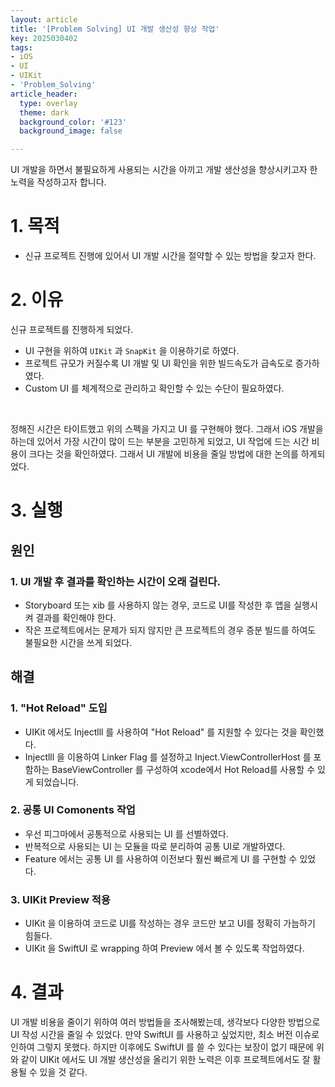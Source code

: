 ```yaml
---
layout: article
title: '[Problem Solving] UI 개발 생산성 향상 작업'
key: 2025030402
tags:
- iOS
- UI
- UIKit
- 'Problem_Solving'
article_header:
  type: overlay
  theme: dark
  background_color: '#123'
  background_image: false

---
```


UI 개발을 하면서 불필요하게 사용되는 시간을 아끼고 개발 생산성을 향상시키고자 한 노력을 작성하고자 합니다. 

<!--more-->

# 1. 목적
- 신규 프로젝트 진행에 있어서 UI 개발 시간을 절약할 수 있는 방법을 찾고자 한다.

# 2. 이유
신규 프로젝트를 진행하게 되었다. 
- UI 구현을 위하여 `UIKit` 과 `SnapKit` 을 이용하기로 하였다. 
- 프로젝트 규모가 커질수록 UI 개발 및 UI 확인을 위한 빌드속도가 급속도로 증가하였다.
- Custom UI 를 체계적으로 관리하고 확인할 수 있는 수단이 필요하였다.

<br>

정해진 시간은 타이트했고 위의 스펙을 가지고 UI 를 구현해야 했다. 그래서 iOS 개발을 하는데 있어서 가장 시간이 많이 드는 부분을 고민하게 되었고, UI 작업에 드는 시간 비용이 크다는 것을 확인하였다. 그래서 UI 개발에 비용을 줄일 방법에 대한 논의를 하게되었다. 

# 3. 실행

## 원인

### 1. UI 개발 후 결과를 확인하는 시간이 오래 걸린다.
- Storyboard 또는 xib 를 사용하지 않는 경우, 코드로 UI를 작성한 후 앱을 실행시켜 결과를 확인해야 한다.
- 작은 프로젝트에서는 문제가 되지 않지만 큰 프로젝트의 경우 증분 빌드를 하여도 불필요한 시간을 쓰게 되었다. 

## 해결

### 1. "Hot Reload" 도입
- UIKit 에서도 Injectlll 를 사용하여 "Hot Reload" 를 지원할 수 있다는 것을 확인했다.
- Injectlll 을 이용하여 Linker Flag 를 설정하고 Inject.ViewControllerHost 를 포함하는 BaseViewController 를 구성하여 xcode에서 Hot Reload를 사용할 수 있게 되었습니다.

### 2. 공통 UI Comonents 작업
- 우선 피그마에서 공통적으로 사용되는 UI 를 선별하였다.
- 반복적으로 사용되는 UI 는 모듈을 따로 분리하여 공통 UI로 개발하였다.
- Feature 에서는 공통 UI 를 사용하여 이전보다 훨씬 빠르게 UI 를 구현할 수 있었다. 

### 3. UIKit Preview 적용
- UIKit 을 이용하여 코드로 UI를 작성하는 경우 코드만 보고 UI를 정확히 가늠하기 힘들다.
- UIKit 을 SwiftUI 로 wrapping 하여 Preview 에서 볼 수 있도록 작업하였다.

# 4. 결과
UI 개발 비용을 줄이기 위하여 여러 방법들을 조사해봤는데, 생각보다 다양한 방법으로 UI 작성 시간을 줄일 수 있었다.
만약 SwiftUI 를 사용하고 싶었지만, 최소 버전 이슈로 인하여 그렇지 못했다. 하지만 이후에도 SwiftUI 를 쓸 수 있다는 보장이 없기 때문에
위와 같이 UIKit 에서도 UI 개발 생산성을 올리기 위한 노력은 이후 프로젝트에서도 잘 활용될 수 있을 것 같다. 